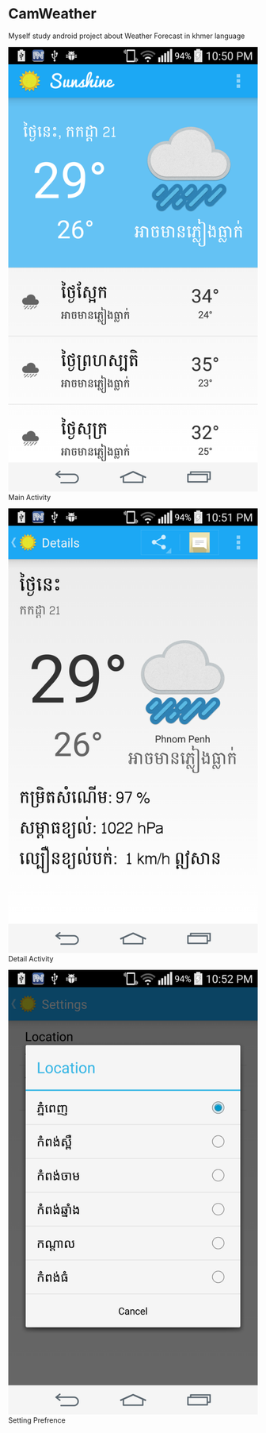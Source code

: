 # CamWeather
Myself study android project about Weather Forecast in khmer language

![My image](https://github.com/vanrin/CamWeather/blob/master/app/src/main/res/Sample/Main%20Activity.png)
Main Activity

![My image](https://github.com/vanrin/CamWeather/blob/master/app/src/main/res/Sample/Detail.png)
Detail Activity

![My image](https://github.com/vanrin/CamWeather/blob/master/app/src/main/res/Sample/Location%20Setting.png)
Setting Prefrence 
